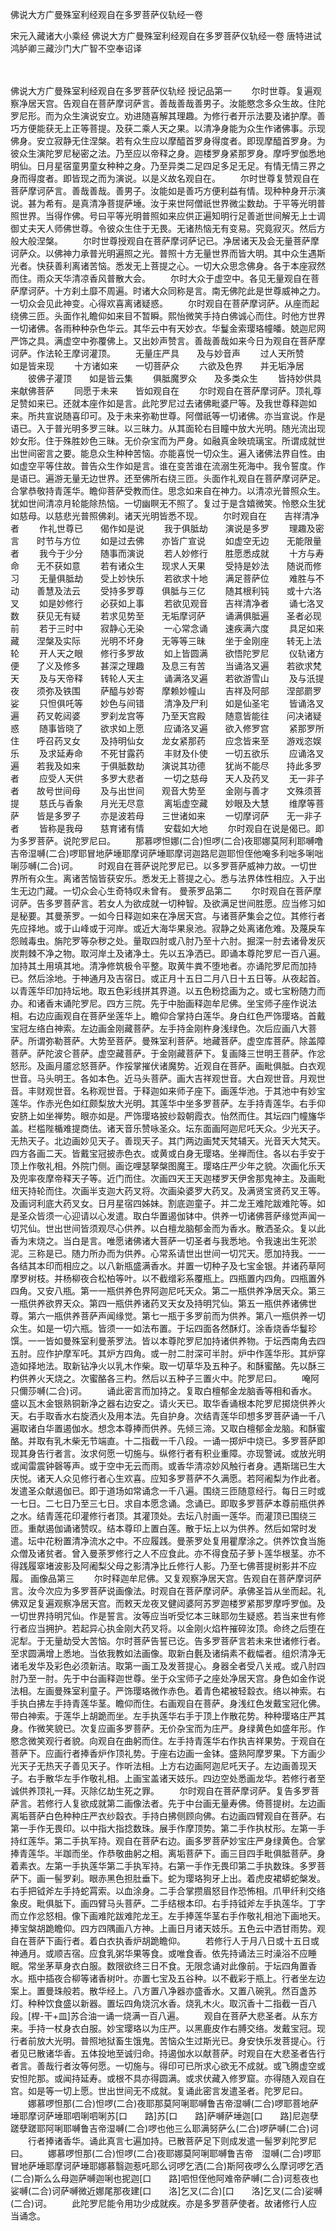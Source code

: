 佛说大方广曼殊室利经观自在多罗菩萨仪轨经一卷


宋元入藏诸大小乘经
佛说大方广曼殊室利经观自在多罗菩萨仪轨经一卷
唐特进试鸿胪卿三藏沙门大广智不空奉诏译

　　

佛说大方广曼殊室利经观自在多罗菩萨仪轨经
授记品第一
　　尔时世尊。复遍观察净居天宫。告观自在菩萨摩诃萨言。善哉善哉善男子。汝能愍念多众生故。住陀罗尼形。而为众生演说安立。劝进随喜解其理趣。为修行者开示法要及诸护摩。善巧方便能获无上正等菩提。及获二乘人天之果。以清净身能为众生作诸佛事。示现佛身。安立寂静无住涅槃。若有众生应以摩醯首罗身得度者。即现摩醯首罗身。为彼众生演陀罗尼秘密之法。乃至应以帝释之身。迦楼罗身紧那罗身。摩呼罗伽悉地明仙。日月星宿童男童女种种之身。乃至异类二足四足多足无足。有情无情三界之身而得度者。即皆现之而为演说。以是义故名观自在。
　　尔时世尊复赞观自在菩萨摩诃萨言。善哉善哉。善男子。汝能如是善巧方便利益有情。现种种身开示演说。甚为希有。是真清净菩提萨埵。汝于来世阿僧祇世界微尘数劫。于平等光明普照世界。当得作佛。号曰平等光明普照如来应供正遍知明行足善逝世间解无上士调御丈夫天人师佛世尊。令彼众生住于无畏。无诸热恼无有变易。究竟寂灭。然后方般大般涅槃。
　　尔时世尊授观自在菩萨摩诃萨记已。净居诸天及会无量菩萨摩诃萨众。以佛神力承普光明遍照之光。普照十方无量世界而皆大明。其中众生遇斯光者。快获善利离诸苦恼。悉发无上菩提之心。一切大众思念佛身。各于本座寂然而住。雨众天华清凉香风普散大会。
　　尔时大众于虚空中。各见无量观自在菩萨摩诃萨。十方刹土靡不周遍。时诸大众同称是言。南无佛陀此是世尊威神之力。一切众会见此神变。心得欢喜离诸疑惑。
　　尔时观自在菩萨摩诃萨。从座而起绕佛三匝。头面作礼瞻仰如来目不暂瞬。熙怡微笑手持白佛诚心而住。时他方世界一切诸佛。各雨种种杂色华云。其华云中有天妙衣。华鬘金索璎珞幢皤。兢迦尼网严饰之具。满虚空中弥覆佛上。又出妙声赞言。善哉善哉如来今日为观自在菩萨摩诃萨。作法轮王摩诃灌顶。
　　无量庄严具　　及与妙音声
　　过人天所赞　　如是皆来现
　　十方诸如来　　一切菩萨众
　　六欲及色界　　并无垢净居
　　彼佛子灌顶　　如是皆云集
　　俱胝魔罗众　　及多类众生
　　皆持妙供具　　来献佛菩萨
　　同愿于未来　　皆如观自在
　　尔时观自在菩萨摩诃萨。顶礼尊足赞如来已。还就本座作如是言。此陀罗尼过去诸佛毗婆尸等。及我世尊释迦如来。所共宣说随喜印可。及于未来弥勒世尊。阿僧祇等一切诸佛。亦当宣说。作是语已。入于普光明多罗三昧。以三昧力。从其面轮右目瞳中放大光明。随光流出现妙女形。住于殊胜妙色三昧。无价杂宝而为严身。如融真金映琉璃宝。所谓成就世出世间密言之要。能息众生种种苦恼。亦能喜悦一切众生。遍入诸佛法界自性。由如虚空平等住故。普告众生作如是言。谁在变苦谁在流溺生死海中。我令誓度。作是语已。遍游无量无边世界。还至佛所右绕三匝。头面作礼观自在菩萨摩诃萨足。合掌恭敬持青莲华。瞻仰菩萨受教而住。思念如来自在神力。以清凉光普照众生。犹如世间清凉月轮能除热恼。一切幽瞑无不照了。复过于是含嬉微笑。怜愍众生犹如慈母。以慈悲光普照佛刹。诸天光明皆悉不现。
　　尔时观自在　　吉祥清净者
　　作礼世尊已　　偈作如是说
　　我于俱胝劫　　演说是多罗
　　理趣及密言　　时节与方位
　　如是过去佛　　亦皆广宣说
　　如虚空无边　　无能限量者
　　我今于少分　　随事而演说
　　若人妙修行　　胜愿悉成就
　　十方与寿命　　无不获如意
　　若有诸众生　　现求人天果
　　受持是妙法　　随说而修习
　　无量俱胝劫　　受上妙快乐
　　若欲求十地　　满足菩萨位
　　难胜与不动　　善慧及法云
　　受持多罗尊　　俱胝与三亿
　　随其根利钝　　或十六洛叉
　　如是妙修行　　必获如上事
　　若欲见观音　　吉祥清净者
　　诵七洛叉数　　获见无有疑
　　若求见势至　　无垢摩诃萨
　　诵满俱胝遍　　圣者必现前
　　若于三时中　　寂静心无染
　　一心常念诵　　速疾满六度
　　具足如来藏　　涅槃及实际
　　光明不坏身　　无等等三昧
　　坐于金刚座　　转无上法轮
　　开人天之眼　　修行多罗故
　　如上皆圆满　　欲悟陀罗尼
　　仪轨诸方便　　了义及修多
　　甚深之理趣　　及息三有苦
　　当诵洛叉遍　　若欲求梵天
　　及与天帝释　　转轮人天主
　　诵满洛叉遍　　若欲游雪山
　　及与汦提夜　　须弥及铁围
　　萨醯与妙寄　　摩赖妙幢山
　　吉祥及阿部　　涅部罽罗娑
　　只怛俱吒等　　妙色与间错
　　清净及尸利　　如是仙圣宅
　　皆诵洛叉遍　　药叉乾闼婆
　　罗刹龙宫等　　乃至天宫殿
　　随意皆能往　　问决诸疑惑
　　随事皆晓了　　欲求如上愿
　　应诵洛叉遍　　欲入修罗宫
　　紧那罗所住　　呼召药叉女
　　及持明仙女　　龙女紧那药
　　应念皆来至　　游戏恣娱乐
　　及求延寿命　　不死甘露药
　　丰财及仆使　　一切五欲乐
　　应诵洛叉遍　　若我及如来
　　于俱胝数劫　　演说其功德
　　犹尚不能尽　　持此多罗者
　　应受人天供　　多罗大悲者
　　一切之慈母　　天人及药叉
　　无一非子者　　故号世间母
　　及与出世间　　观音大势至
　　金刚与善才　　文殊须菩提
　　慈氏与香象　　月光无尽意
　　离垢虚空藏　　妙眼及大慧
　　维摩等菩萨　　皆是多罗子
　　亦是波若母　　三世诸如来
　　一切摩诃萨　　无一非子者
　　皆称是我母　　慈育诸有情
　　安载如大地
　　尔时观自在说是偈已。即为多罗菩萨。说陀罗尼曰。
　　那慕啰怛娜(二合)怛啰(二合)夜耶娜莫阿利耶嚩噜吉帝湿嚩(二合)啰耶冒地萨埵耶摩诃萨埵耶摩诃迦路尼迦耶怛侄他唵多利咄多唎咄唎莎嚩(二合)诃。
　　时观自在菩萨说陀罗尼已。以多罗菩萨威神力故。一切世界所有众生。离诸苦恼皆获安乐。悉发无上菩提之心。悉与法界体性相应。入于出生无边门藏。一切众会心生奇特叹未曾有。
曼荼罗品第二
　　尔时观自在菩萨摩诃萨。告多罗菩萨言。若女人为欲成就一切种智。及欲满足世间胜愿。应当修习如是秘要。其曼荼罗。一如今日释迦如来在净居天宫。与诸菩萨集会之位。其修行者先应择地。或于山峰或于河岸。或近大海华果泉池。寂静之处离诸危难。及蔑戾车怨贼毒虫。旃陀罗等杂秽之处。量取四肘或八肘乃至十六肘。掘深一肘去诸骨发灰炭荆棘不净之物。取河岸土及诸净土。先以五净洒已。即诵本尊陀罗尼一百八遍。加持其土用填其地。清净修筑极令平整。取黄牛粪不堕地者。亦诵陀罗尼而加持已。然后涂地。于神通月及吉宿日。或正月十五日二月八日十五日等。从夜起首。以青莲华印加持坛地。取五色彩线拼其界道。以五色粉捻画为之。或七宝粉随力而办。和诸香末诵陀罗尼。四方三院。先于中胎画释迦牟尼佛。坐宝师子座作说法相。右边应画观自在菩萨坐莲华上。瞻仰合掌持白莲华。身白红色严饰璎珞。首戴宝冠左络白神索。左边画金刚藏菩萨。左手持金刚杵身浅绿色。次后应画八大菩萨。所谓弥勒菩萨。大势至菩萨。曼殊室利菩萨。地藏菩萨。虚空库菩萨。除盖障菩萨。萨陀波仑菩萨。虚空藏菩萨。于金刚藏菩萨下。复画降三世明王菩萨。作忿怒形。及画月靥忿怒菩萨。作挼掌摧伏诸魔势。近观自在菩萨。画毗俱胝。白衣观世音。马头明王。各如本色。近马头菩萨。画大吉祥观世音。大白观世音。月观世音。丰财观世音。名称观世音。于释迦如来师子座下。画莲华池。于其池中有妙宝莲华。作赤光色如红颇梨放大光明。其莲华中坐多罗菩萨。左手持青莲华。右手仰安脐上如坐禅势。眼亦如是。严饰璎珞披纱縠朝霞衣。怡然而住。其坛四门幢旛华盖。栏槛陛楯难提商佉。诸天音乐赞咏圣众。坛东面画阿迦尼吒天众。少光天子。无热天子。北边画妙见天子。善现天子。其门两边画梵天梵辅天。光音天大梵天。四方各画二天。皆戴宝冠披赤色衣。或黄或白身无璎珞。坐禅而住。各以右手安于顶上作敬礼相。外院门侧。画讫哩瑟拏槃图魔王。璎珞庄严少年之貌。次画化乐天及兜率夜摩帝释天子等。近门而住。次画四天王天迦楼罗天伊舍那鬼神主。及画毗纽天持轮而住。次画半支迦大药叉将。次画染婆罗大药叉。及满贤宝贤药叉王等。及画诃利底大药叉女。日月星宿四姊妹。割底迦童子。并二龙王难陀跋难陀等。如是圣众皆须一心迎请以心发遣。取白华置遏伽钵中。供养一切诸佛菩萨缘觉声闻一切咒仙。世出世间皆须观尽心供养。以白檀龙脑郁金而为香水。散洒圣众。复以此香为末烧之。当白是言。唯愿诸佛诸大菩萨一切圣者与我悉地。令我速出生死淤泥。三称是已。随力所办而为供养。心常系请世出世间一切咒天。愿加持我。一一各结其本印而相应之。以八新瓶盛满香水。并置一切种子及七宝金银。并诸药草阿摩罗树枝。并杨柳夜合松柏等叶。以不截缯彩系覆瓶上。四瓶置内四角。四瓶置外四角。又安八瓶。第一一瓶供养色界阿迦尼吒天众。第二一瓶供养净居天众。第三一瓶供养欲界天众。第四一瓶供养诸药叉天女及持明咒仙。第五一瓶供养诸佛世尊。第六一瓶供养菩萨声闻缘觉。第七一瓶于多罗前而为供养。第八一瓶供养一切众生。如是一切六瓶。皆须一一如法布置。于坛四面各然酥灯。涂香烧香华鬘珍馔。一一皆如曼殊室利曼荼罗法。皆以本尊陀罗尼加持诸供养物。于坛西南角去四五肘。应作护摩军吒。其炉方四角。或一肘二肘深可半肘。炉中作莲华形。其炉穿造如择地法。取新钻净火以乳木作柴。取一切草华及五种子。和酥蜜酪。先以酥三杓供养火天烧之。次蜜酪各三杓。然后以五种子三置火中。陀罗尼曰。
　　唵阿只儞莎嚩(二合)诃。
　　诵此密言而加持之。复取白檀郁金龙脑香等相和香水。盛以瓦木金银熟铜新净之器右边安之。请火天已。取华香诵根本陀罗尼掷烧供养火天。右手取香水右旋洒火及用本法。先自护身。次结青莲华印想多罗菩萨诵一千八遍取诸白华置遏伽水。想念本尊捧而供养。先倾三渧。又取白檀郁金龙脑。和酥蜜酪。并取有乳木柴无节端直。十二指截一千八段。一诵一掷炉中烧已。多罗菩萨即现其身告行者言。汝求何愿一切施与。纵修行者有积业重障。亦现警诫。或放光明或闻雷震钟磬等声。或于空中无云而雨。或香华清凉妙风触行者身。遇斯瑞已生大庆悦。诸天人众见修行者心生欢喜。应知多罗菩萨不久满愿。若阿阇梨为作此者。发遣圣众献遏伽已。即于道场如常诵念一千八遍。围绕三匝随意经行。每日三时或一七日。二七日乃至三七日。求自本愿念诵。念诵已。即取多罗菩萨本尊前瓶供养之水。结青莲花印灌修行者顶。其灌顶处。去坛八肘画一莲华。而灌顶已围绕三匝。重献遏伽诵诸赞叹。结本尊印上置白莲。散于坛上以为供养。然后如常时发遣。坛中花粉置清净流水之中。不应履践。曼荼罗处复用瞿摩涂之。供养饮食当施众僧及诸贫者。曾入曼荼罗修行之人不应食此。亦不得食茄子萝卜莲华根茎。亦不得践履窣堵波影及阿阇梨父母之影清净比丘修行人影。乃至七佛菩提树影并不应履。
画像品第三
　　尔时释迦牟尼佛。又复观察净居天宫。告观自在菩萨摩诃萨言。汝今次应为多罗菩萨说画像法。时观自在菩萨摩诃萨。承佛圣旨从坐而起。礼佛双足复遍观察净居天宫。而敕天龙夜叉健闼婆阿苏罗迦楼罗紧那罗摩呼罗伽。及一切世界持明咒仙。作是誓言。汝等应当听受忆本三昧耶勿生疑惑。若当来世有修行者应当拥护。若起异心执金刚大药叉将。以金刚火焰杵摧碎汝顶。命终之后堕在泥犁。于无量劫受大苦恼。尔时菩萨告誓已讫。告多罗菩萨言若未来世诸修行者。至求圆满增上悉地。当依我教如法画像。取新白氎及诸绢素不截幅者。组炽清净无诸毛发华及彩色必须新洁。取第一画工及发菩提心。身器全者受八关戒。或八肘四肘乃至一肘。先于中台画释迦世尊。坐于众宝师子之座处净居天宫。身色如金作说法相。左画曼殊室利童子。严饰璎珞微作赤色。着青色裙被轻縠衣。络以神索。右手执白拂左手持青莲华茎。瞻仰而住。右画观自在菩萨。身浅红色发戴宝冠化佛。带白神索。于莲华上胡跪而坐。左手执莲华右手于顶上作散花势。种种璎珞庄严其身。作微笑貌已。次复应画多罗菩萨。无价杂宝而为庄严。身绿黄色如盛年形。作愍念微笑观行者貌。向观自在曲躬而住。左手持青莲华右作执吉祥果势。于观自在菩萨下。应画行者捧香炉作顶礼势。于座右边画一金钵。盛熟阿摩罗果。下方画少光天子无热天子善见天子。作听法相。上方右边画阿迦尼吒天子。左边画善现天子。右手散华左手作敬礼相。上画宝盖诸天妓乐。四边空处悉画龙华。若修行者至诚供养顶礼一拜。灭除亿劫生死之罪。
　　尔时观自在菩萨摩诃萨。复告多罗菩萨言。若修行人复欲成就第二画像法者。先于中台画无量寿佛。倚菩提树。左边画离垢菩萨白色种种庄严衣纱縠衣。手持白拂侧顾向佛。右边画四臂观自在菩萨。右第一手作无畏印。以中指大指捻数珠。展手作摩顶势。第二手作执杖形。左第一手持红莲华。第二手执军持。观自在菩萨右边。画多罗菩萨妙宝庄严身绿黄色。合掌捧青莲华。半跏而坐。作恭敬曲躬之相。离垢菩萨下。画三目四手毗俱胝菩萨。身着素衣。左第一手执莲华第二手执军持。右第一手作无畏印第二手执数珠。多罗菩萨下。画一髻罗刹。眼赤黑色担肚垂下。蛇为璎珞狗牙上出。着虎皮裙蟒蛇槃发。右手把钺斧左手持蛇罥索。以血涂身。二手合掌攒眉怒目作恐怖相。爪甲纤利交络象皮。毗俱胝下。画四臂马头菩萨。二手结根本印。右手持钺斧左手执莲华。丁字而立作忿怒相。像下画难陀跋难陀龙王。左手捧莲华茎右手作敬礼相池下画地天。捧宝槃胡跪瞻仰。四方四隅画八方神。上画日月诸天妓乐。五色云中洒甘雨势。观自在菩萨下画行者。着白衣执香炉胡跪瞻仰。
　　若修行人于月八日或十五日或神通月。或顺吉宿。应食乳粥华果等食。或唯食香。依先持诵法三时澡浴不应睡眠。常坐茅草身衣白服。数限欲终三日不食。无限念诵对此像前。于坛四角置香水。瓶中插夜合柳等诸香树叶。亦置七宝及五谷种。以不截彩于瓶上。行者坐左边案上。置曼珠般若。散华经上。八方置八净器亦盛香水。又置八碗乳。然百盏苏灯。种种饮食盛以新器。置坛四角烧沉水香。烧乳木火。取沉香十二指截一百八段。[桿-干+皿]苏合油一诵一烧满一百八遍。
　　观自在菩萨大悲圣者。从东方来。手持一杖身衣白服。妙宝璎珞以为庄严。以黑鹿皮作右膊交络。发戴宝冠。现行者前放大光明。普照地狱畜生饿鬼。苦恼众生过斯光已。身安快乐发菩提心。行者见已散诸华香。五体投地至诚归命。持遏伽水以献菩萨。时观自在大悲圣者告行者言。善哉行者汝等何愿。一切施与。得印可已所求心欲无不成就。或飞腾虚空或安怛陀那。或闻持延寿。或根不具亦得圆满。或求伏藏入修罗窟。亦得随入观自在宫。如是等一切上愿。世出世间无不成就。复诵此密言发遣圣者。陀罗尼曰。
　　娜慕啰怛那(二合)怛啰(二合)夜耶那莫阿唎耶嚩鲁吉帝湿嚩(二合)啰耶菩地萨埵耶摩诃萨埵耶呬唎呬唎苏[口　　路]苏[口　　路]萨嚩萨埵迦[口　　路]尼迦孽蹉孽蹉耶阿唎耶嚩鲁吉帝湿嚩(二合)啰也他三么耶满努萨么(二合)啰萨嚩(二合)诃
　　行者捧诸香华。诵此真言七遍加持。已散菩萨足下则成发遣一髻罗刹陀罗尼曰。
　　娜慕啰怛那(二合)怛啰(二合)夜耶娜莫阿唎耶嚩鲁吉帝　湿嚩(二合)啰耶冒地萨埵耶摩诃萨埵耶娜慕翳迦惹吒耶么诃啰乞洒(二合)斯阿夜啰么么摩诃啰乞洒(二合)斯么么母迦萨嚩迦唎也抳迦[口　　路]呬怛侄他阿难帝萨嚩(二合)诃惹夜也娑嚩(二合)诃萨嚩微近娜尾那夜建[口　　洛]乞叉(二合)[口　　洛]乞叉(二合)娑嚩(二合)诃。
　　此陀罗尼能令用功少成就疾。亦是多罗菩萨使者。故诸修行人应当诵念。
